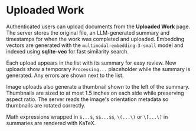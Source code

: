 # Uploaded Work

Authenticated users can upload documents from the **Uploaded Work** page. The server stores the original file, an LLM-generated summary and timestamps for when the work was completed and uploaded. Embedding vectors are generated with the `multimodal-embedding-3-small` model and indexed using **sqlite-vec** for fast similarity search.

Each upload appears in the list with its summary for easy review. New uploads show a temporary `Processing...` placeholder while the summary is generated. Any errors are shown next to the list.

Image uploads also generate a thumbnail shown to the left of the summary. Thumbnails are sized to at most 1.5 inches on each side while preserving aspect ratio.
The server reads the image's orientation metadata so thumbnails are rotated correctly.

Math expressions wrapped in `$...$`, `$$...$$`, `\(...\)` or `\[...\]` in summaries are rendered with KaTeX.
